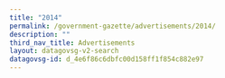 ```yaml
---
title: "2014"
permalink: /government-gazette/advertisements/2014/
description: ""
third_nav_title: Advertisements
layout: datagovsg-v2-search
datagovsg-id: d_4e6f86c6dbfc00d158ff1f854c882e97
---
```

